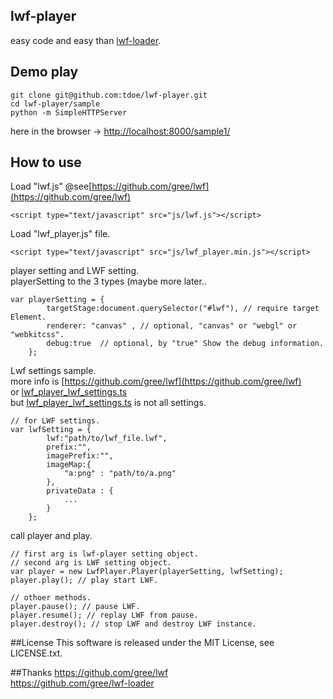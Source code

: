 ## lwf-player
easy code and easy than [lwf-loader](https://github.com/gree/lwf-loader).

## Demo play

```
git clone git@github.com:tdoe/lwf-player.git
cd lwf-player/sample
python -m SimpleHTTPServer
```

here in the browser -> [http://localhost:8000/sample1/](http://localhost:8000/sample1/)

## How to use
Load "lwf.js" @see[https://github.com/gree/lwf](https://github.com/gree/lwf)

```
<script type="text/javascript" src="js/lwf.js"></script>
```

Load "lwf_player.js" file.

```
<script type="text/javascript" src="js/lwf_player.min.js"></script>
```

player setting and LWF setting.  
playerSetting to the 3 types (maybe more later..

```
var playerSetting = {
        targetStage:document.querySelector("#lwf"), // require target Element.
        renderer: "canvas" , // optional, "canvas" or "webgl" or "webkitcss".
        debug:true  // optional, by "true" Show the debug information.
    };
```

Lwf settings sample.  
more info is [https://github.com/gree/lwf](https://github.com/gree/lwf)  
 or [lwf_player_lwf_settings.ts](https://github.com/tdoe/lwf-player/blob/master/src/lwf_player_lwf_settings.ts)  
but [lwf_player_lwf_settings.ts](https://github.com/tdoe/lwf-player/blob/master/src/lwf_player_lwf_settings.ts) is not all settings.

```
// for LWF settings.
var lwfSetting = {
        lwf:"path/to/lwf_file.lwf",
        prefix:"",
        imagePrefix:"",
        imageMap:{
            "a:png" : "path/to/a.png"
        },
        privateData : {
            ...
        }
    };
```

call player and play.

```
// first arg is lwf-player setting object.
// second arg is LWF setting object.
var player = new LwfPlayer.Player(playerSetting, lwfSetting);
player.play(); // play start LWF.

// othoer methods.
player.pause(); // pause LWF.
player.resume(); // replay LWF from pause.
player.destroy(); // stop LWF and destroy LWF instance.
```

##License
This software is released under the MIT License, see LICENSE.txt.

##Thanks
https://github.com/gree/lwf  
https://github.com/gree/lwf-loader
